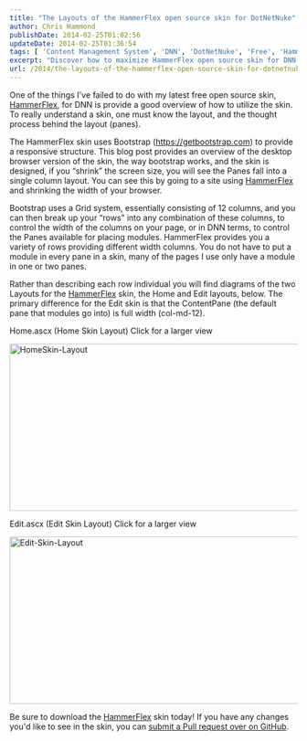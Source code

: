 ```yaml
---
title: "The Layouts of the HammerFlex open source skin for DotNetNuke"
author: Chris Hammond
publishDate: 2014-02-25T01:02:56
updateDate: 2014-02-25T01:36:54
tags: [ 'Content Management System', 'DNN', 'DotNetNuke', 'Free', 'HammerFlex', 'Layout', 'Open Source', 'Panes', 'Skin', 'Template' ]
excerpt: "Discover how to maximize HammerFlex open source skin for DNN! Learn about its Bootstrap framework, responsive layout, and module placement options for a seamless user experience. Download HammerFlex now and submit your suggestions on GitHub."
url: /2014/the-layouts-of-the-hammerflex-open-source-skin-for-dotnetnuke  # Use the generated URL with year
---
```

<p>One of the things I've failed to do with my latest free open source skin, <a href="https://www.christoc.com/Projects/HammerFlex" target="_blank">HammerFlex</a>, for DNN is provide a good overview of how to utilize the skin. To really understand a skin, one must know the layout, and the thought process behind the layout (panes). </p> <p>The HammerFlex skin uses Bootstrap (<a href="https://getbootstrap.com">https://getbootstrap.com</a>) to provide a responsive structure. This blog post provides an overview of the desktop browser version of the skin, the way bootstrap works, and the skin is designed, if you &ldquo;shrink&rdquo; the screen size, you will see the Panes fall into a single column layout. You can see this by going to a site using <a href="https://www.christoc.com/Projects/HammerFlex" target="_blank">HammerFlex</a> and shrinking the width of your browser.</p> <p>Bootstrap uses a Grid system, essentially consisting of 12 columns, and you can then break up your &ldquo;rows&rdquo; into any combination of these columns, to control the width of the columns on your page, or in DNN terms, to control the Panes available for placing modules. HammerFlex provides you a variety of rows providing different width columns. You do not have to put a module in every pane in a skin, many of the pages I use only have a module in one or two panes. </p> <p>Rather than describing each row individual you will find diagrams of the two Layouts for the <a href="https://www.christoc.com/Projects/HammerFlex" target="_blank">HammerFlex</a> skin, the Home and Edit layouts, below. The primary difference for the Edit skin is that the ContentPane (the default pane that modules go into) is full width (col-md-12).</p> <p>Home.ascx (Home Skin Layout) Click for a larger view</p> <div id="blogimages"> <p><a href="/assets/images/PublishThumbnails/WindowsLiveWriter/thelayoutsofthehammerflexopensourceskinf_14f79/homeskin-layout_2.jpg" title="HammerFlex Home Skin Layout"><img title="HomeSkin-Layout" style="border: 0px solid; display: inline;" alt="HomeSkin-Layout" src="/assets/images/PublishThumbnails//WindowsLiveWriter/TheLayoutsoftheHammerFlexopensourceskinf_14F79/HomeSkin-Layout_thumb.jpg" width="573" height="293" /></a> </p> <p>Edit.ascx (Edit Skin Layout) Click for a larger view</p> <p><a href="/assets/images/PublishThumbnails//WindowsLiveWriter/TheLayoutsoftheHammerFlexopensourceskinf_14F79/Edit-Skin-Layout_2.jpg" title="HammerFlex Edit Skin Layout"><img title="Edit-Skin-Layout" style="border: 0px solid; display: inline;" alt="Edit-Skin-Layout" src="/assets/images/PublishThumbnails//WindowsLiveWriter/TheLayoutsoftheHammerFlexopensourceskinf_14F79/Edit-Skin-Layout_thumb.jpg" width="573" height="293" /></a></p> </div> <p>Be sure to download the <a href="https://www.christoc.com/Projects/HammerFlex" target="_blank">HammerFlex</a> skin today! If you have any changes you'd like to see in the skin, you can <a href="https://github.com/ChrisHammond/HammerFlex" target="_blank">submit a Pull request over on GitHub</a>.</p>


